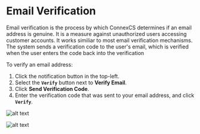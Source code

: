 
# Email Verification

Email verification is the process by which ConnexCS determines if an email address is genuine. It is a measure against unauthorized users accessing customer accounts. It works similiar to most email verification mechanisms. The system sends a verification code to the user's email, which is verified when the user enters the code back into the verification 

To verify an email address: 

1. Click the notification button in the top-left.
2. Select the **`Verify`** button next to **Verify Email**.
3. Click  **Send Verification Code**.
4. Enter the verification code that was sent to your email address, and click **`Verify`**.


![alt text][verify-email-1]

![alt text][verify-email-2]



[verify-email-1]: https://raw.githubusercontent.com/digipigeon/connexcs-user-docs/master/img/verify-email-1.png "verify-mobile-1"
[verify-email-2]: https://raw.githubusercontent.com/digipigeon/connexcs-user-docs/master/img/verify-email-2.png "verify-mobile-2"

